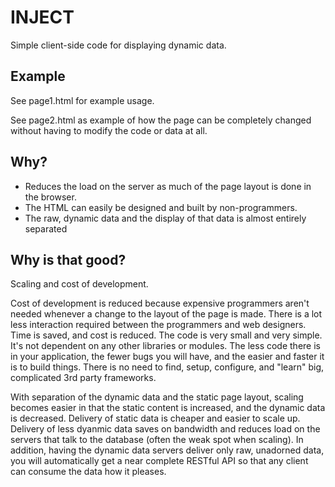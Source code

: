 # INJECT

Simple client-side code for displaying dynamic data.


## Example

See page1.html for example usage.

See page2.html as example of how the page can be completely changed without having to
modify the code or data at all.


## Why?

* Reduces the load on the server as much of the page layout is done in the browser.
* The HTML can easily be designed and built by non-programmers.
* The raw, dynamic data and the display of that data is almost entirely separated


## Why is that good?

Scaling and cost of development. 

Cost of development is reduced because expensive programmers aren't needed whenever
a change to the layout of the page is made.  There is a lot less interaction required
between the programmers and web designers.  Time is saved, and cost is reduced.
The code is very small and very simple.  It's not dependent on any other libraries or
modules.  The less code there is in your application, the fewer bugs you will have, and
the easier and faster it is to build things.  There is no need to find, setup, configure,
and "learn" big, complicated 3rd party frameworks.

With separation of the dynamic data and the static page layout, scaling becomes easier
in that the static content is increased, and the dynamic data is decreased.  Delivery of static
data is cheaper and easier to scale up.  Delivery of less dyanmic data
saves on bandwidth and reduces load on the servers that talk to the database (often
the weak spot when scaling).  In addition, having the dynamic data servers deliver only
raw, unadorned data, you will automatically get a near complete RESTful API so that
any client can consume the data how it pleases.

